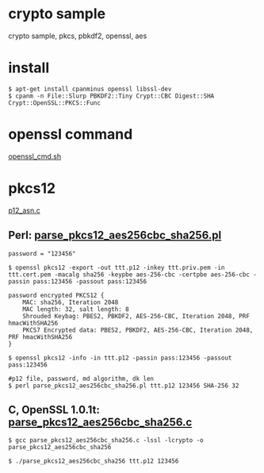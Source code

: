 # crypto sample

crypto sample, pkcs, pbkdf2, openssl, aes

# install

    $ apt-get install cpanminus openssl libssl-dev
    $ cpanm -n File::Slurp PBKDF2::Tiny Crypt::CBC Digest::SHA Crypt::OpenSSL::PKCS::Func 

# openssl command

[openssl_cmd.sh](openssl_cmd/openssl_cmd.sh)

# pkcs12

[p12_asn.c](https://github.com/openssl/openssl/blob/master/crypto/pkcs12/p12_asn.c)

## Perl: [parse_pkcs12_aes256cbc_sha256.pl](pkcs12/parse_pkcs12_aes256cbc_sha256.pl)

    password = "123456"

    $ openssl pkcs12 -export -out ttt.p12 -inkey ttt.priv.pem -in ttt.cert.pem -macalg sha256 -keypbe aes-256-cbc -certpbe aes-256-cbc -passin pass:123456 -passout pass:123456

    password encrypted PKCS12 {
        MAC: sha256, Iteration 2048
        MAC length: 32, salt length: 8
        Shrouded Keybag: PBES2, PBKDF2, AES-256-CBC, Iteration 2048, PRF hmacWithSHA256
        PKCS7 Encrypted data: PBES2, PBKDF2, AES-256-CBC, Iteration 2048, PRF hmacWithSHA256
    }

    $ openssl pkcs12 -info -in ttt.p12 -passin pass:123456 -passout pass:123456

    #p12 file, password, md algorithm, dk len
    $ perl parse_pkcs12_aes256cbc_sha256.pl ttt.p12 123456 SHA-256 32


## C, OpenSSL 1.0.1t: [parse_pkcs12_aes256cbc_sha256.c](pkcs12/parse_pkcs12_aes256cbc_sha256.c)

    $ gcc parse_pkcs12_aes256cbc_sha256.c -lssl -lcrypto -o parse_pkcs12_aes256cbc_sha256

    $ ./parse_pkcs12_aes256cbc_sha256 ttt.p12 123456
